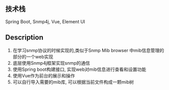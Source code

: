 ## 技术栈
 Spring Boot, Snmp4j, Vue, Element UI
## Description
1. 在学习snmp协议的时候实现的,类似于Snmp Mib browser 中mib信息管理的部分的一个web实现
2. 底层使用Snmp4j框架实现snmp的通信
3. 使用Spring boot构建接口, 实现web对mib信息进行查看和设置功能
4. 使用Vue作为前台的展示和操作
5. 可以自行导入需要的mib库, 可以根据当前文件构成一颗mib树